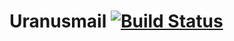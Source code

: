 # Uranusmail [![Build Status](https://travis-ci.org/uranusmail/uranusmail.svg?branch=master)](https://travis-ci.org/uranusmail/uranusmail)

